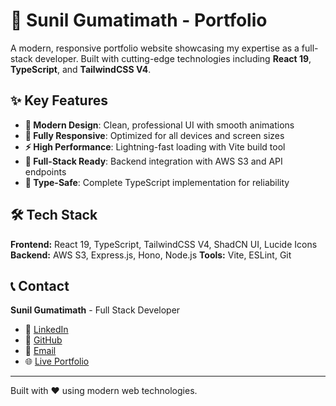 # 🚀 Sunil Gumatimath - Portfolio

A modern, responsive portfolio website showcasing my expertise as a full-stack developer. Built with cutting-edge technologies including **React 19**, **TypeScript**, and **TailwindCSS V4**.

## ✨ Key Features

- **🎨 Modern Design**: Clean, professional UI with smooth animations
- **📱 Fully Responsive**: Optimized for all devices and screen sizes
- **⚡ High Performance**: Lightning-fast loading with Vite build tool
- **🔧 Full-Stack Ready**: Backend integration with AWS S3 and API endpoints
- **🎯 Type-Safe**: Complete TypeScript implementation for reliability

## 🛠️ Tech Stack

**Frontend:** React 19, TypeScript, TailwindCSS V4, ShadCN UI, Lucide Icons
**Backend:** AWS S3, Express.js, Hono, Node.js
**Tools:** Vite, ESLint, Git

## 📞 Contact

**Sunil Gumatimath** - Full Stack Developer

- 💼 [LinkedIn](https://www.linkedin.com/in/sunil-gumatimath-2a6577240/)
- 🐙 [GitHub](https://github.com/sunil-gumatimath)
- 📧 [Email](mailto:sunilgumatimath.vs@gmail.com)
- 🌐 [Live Portfolio](https://sunilted-portfolio.vercel.app/)

---

Built with ❤️ using modern web technologies.
